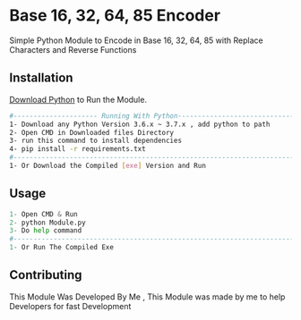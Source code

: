 # Base 16, 32, 64, 85 Encoder

Simple Python Module to Encode in Base 16, 32, 64, 85 with Replace Characters and Reverse Functions

## Installation

 [Download Python](https://www.python.org/downloads/release/python-360/) to Run the Module.

```bash
#--------------------- Running With Python---------------------------------#
1- Download any Python Version 3.6.x ~ 3.7.x , add python to path
2- Open CMD in Downloaded files Directory
3- run this command to install dependencies 
4- pip install -r requirements.txt
#--------------------------------------------------------------------------#
1- Or Download the Compiled [exe] Version and Run
```

## Usage

```python
1- Open CMD & Run 
2- python Module.py
3- Do help command
#--------------------------------------------------------------------------#
1- Or Run The Compiled Exe
```

## Contributing
This Module Was Developed By Me , This Module was made by me to help Developers for fast Development


